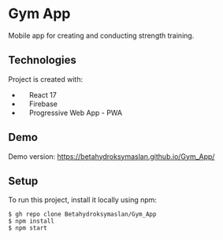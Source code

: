 # Gym App
Mobile app for creating and conducting strength training.
## Technologies
Project is created with:
* <img src="https://upload.wikimedia.org/wikipedia/commons/thumb/a/a7/React-icon.svg/512px-React-icon.svg.png" width="15px" height="15"> React 17
* <img src="https://e7.pngegg.com/pngimages/620/609/png-clipart-firebase-cloud-messaging-google-cloud-messaging-api-as-a-service-angle-rectangle-thumbnail.png" width="15px" height="15"> Firebase
* <img src="https://api.blog.philo.co.nz/image/get/b121bf04-8f56-41e8-c7dc-08d6858dfc06" width="15px" height="15"> Progressive Web App - PWA
## Demo
Demo version: https://betahydroksymaslan.github.io/Gym_App/
## Setup
To run this project, install it locally using npm:

```
$ gh repo clone Betahydroksymaslan/Gym_App
$ npm install
$ npm start
```

